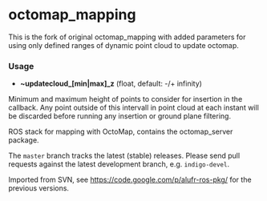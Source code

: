 octomap_mapping
===============

This is the fork of original octomap_mapping with added parameters for using only defined ranges of dynamic point cloud to update octomap.

### Usage

- **~updatecloud_[min|max]_z** (float, default: -/+ infinity)

Minimum and maximum height of points to consider for insertion in the callback. Any point outside of this intervall in point cloud at each instant will be discarded before running any insertion or ground plane filtering.

ROS stack for mapping with OctoMap, contains the octomap_server package.

The `master` branch tracks the latest (stable) releases. Please send pull requests against the latest development branch, e.g. `indigo-devel`.

Imported from SVN, see https://code.google.com/p/alufr-ros-pkg/ for the previous versions.
